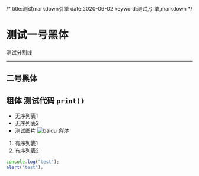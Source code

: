 /*
title:测试markdown引擎
date:2020-06-02
keyword:测试,引擎,markdown
*/

# 测试一号黑体
测试分割线
*** 
## 二号黑体
**粗体**
测试代码 `print()`
---
- 无序列表1
- 无序列表2
- 测试图片
![baidu](https://www.baidu.com/img/flexible/logo/pc/result.png)
*斜体*
1. 有序列表1
2. 有序列表2

```js
console.log("test");
alert("test");
```



